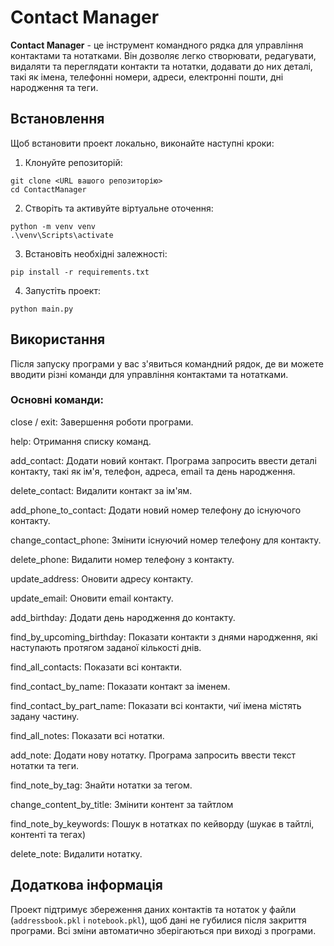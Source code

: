 # Contact Manager

**Contact Manager** - це інструмент командного рядка для управління контактами та нотатками. Він дозволяє легко створювати, редагувати, видаляти та переглядати контакти та нотатки, додавати до них деталі, такі як імена, телефонні номери, адреси, електронні пошти, дні народження та теги.

## Встановлення

Щоб встановити проект локально, виконайте наступні кроки:
1. Клонуйте репозиторій:
```
git clone <URL вашого репозиторію> 
cd ContactManager
```
2. Створіть та активуйте віртуальне оточення:
```
python -m venv venv
.\venv\Scripts\activate
```
3. Встановіть необхідні залежності:
```
pip install -r requirements.txt
```
4. Запустіть проект:
```
python main.py
```

## Використання

Після запуску програми у вас з'явиться командний рядок, де ви можете вводити різні команди для управління контактами та нотатками.

### Основні команди:

close / exit: Завершення роботи програми.

help: Отримання списку команд.

add_contact: Додати новий контакт. Програма запросить ввести деталі контакту, такі як ім'я, телефон, адреса, email та день народження.

delete_contact: Видалити контакт за ім'ям.

add_phone_to_contact: Додати новий номер телефону до існуючого контакту.

change_contact_phone: Змінити існуючий номер телефону для контакту.

delete_phone: Видалити номер телефону з контакту.

update_address: Оновити адресу контакту.

update_email: Оновити email контакту.

add_birthday: Додати день народження до контакту.

find_by_upcoming_birthday: Показати контакти з днями народження, які наступають протягом заданої кількості днів.

find_all_contacts: Показати всі контакти.

find_contact_by_name: Показати контакт за іменем.

find_contact_by_part_name: Показати всі контакти, чиї імена містять задану частину.

find_all_notes: Показати всі нотатки.

add_note: Додати нову нотатку. Програма запросить ввести текст нотатки та теги.

find_note_by_tag: Знайти нотатки за тегом.

change_content_by_title: Змінити контент за тайтлом

find_note_by_keywords: Пошук в нотатках по кейворду (шукає в тайтлі, контенті та тегах)

delete_note: Видалити нотатку.

## Додаткова інформація

Проект підтримує збереження даних контактів та нотаток у файли (`addressbook.pkl` і `notebook.pkl`), щоб дані не губилися після закриття програми. Всі зміни автоматично зберігаються при виході з програми.